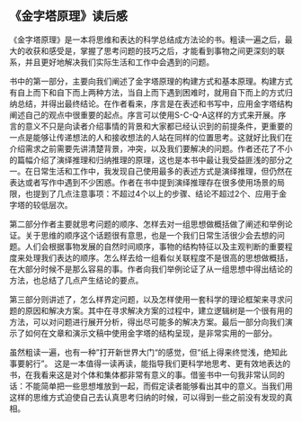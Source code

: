 ## 《金字塔原理》读后感


   《金字塔原理》是一本将思维和表达的科学总结成方法论的书。粗读一遍之后，最大的收获和感受是，掌握了思考问题的技巧之后，才能看到事物之间更深刻的联系，并且更好地解决我们实际生活和工作中会遇到的问题。

   书中的第一部分，主要向我们阐述了金字塔原理的构建方式和基本原理。构建方式有自上而下和自下而上两种方法，当自上而下遇到困难时，就用自下而上的方式归纳总结，并得出最终结论。在作者看来，序言是在表述和书写中，应用金字塔结构阐述自己的观点中很重要的起点。序言可以使用S-C-Q-A这样的方式来开展。序言的意义不只是向读者介绍事情的背景和大家都已经认识到的前提条件，更重要的一点是能够让传递想法的人和接收想法的人站在同样的位置思考。这就好比我们在介绍需求之前需要先讲清楚背景，冲突，以及我们要解决的问题。作者还花了不小的篇幅介绍了演绎推理和归纳推理的原理，这也是本书中最让我受益匪浅的部分之一。在日常生活和工作中，我发现自己使用最多的表述方式是演绎推理，但仍然在表达或者写作中遇到不少困惑。作者在书中提到演绎推理存在很多使用场景的局限，也提到了几点注意事项：不超过4个以上的步骤、结论不超过2个、应用于金字塔的较低层次。

   第二部分作者主要就思考问题的顺序、怎样去对一组思想做概括做了阐述和举例论证。关于思维的顺序这个话题很有意思，也是一个我们日常生活很少会去想的问题。人们会根据事物发展的自然时间顺序，事物的结构特征以及主观判断的重要程度来处理我们表达的顺序。怎么样去给一组看似关联程度不是很高的思想做概括，在大部分时候不是那么容易的事。作者向我们举例论证了从一组思想中得出结论的方法，也总结了几点产生结论的要点。
 
  第三部分则讲述了，怎么样界定问题，以及怎样使用一套科学的理论框架来寻求问题的原因和解决方案。其中在寻求解决方案的过程中，建立逻辑树是一个很有用的方法，可以对问题进行展开分析，得出尽可能多的解决方案。最后一部分向我们演示了如何在文章和演示文稿中使用金字塔的结构呈现，是非常实用的一部分。
 
  虽然粗读一遍，也有一种”打开新世界大门“的感觉，但“纸上得来终觉浅，绝知此事要躬行”。 这是一本值得一读再读，能指导我们更科学地思考、更有效地表达的书，在我看来这是对个体和集体都非常有意义的事。借鉴书中一句我非常认同的话：不能简单把一些思想堆放到一起，而假定读者能够看出其中的意义。当我们用这样的思维方式迫使自己去认真思考归纳的时候，可以得到一些之前没有发现的真相。

